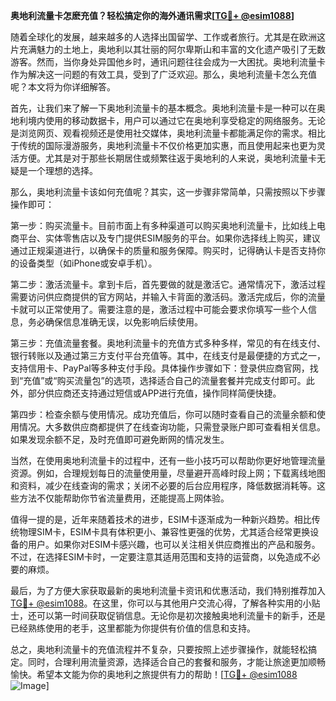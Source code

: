 **奥地利流量卡怎麽充值？轻松搞定你的海外通讯需求[[TG💪+ @esim1088](https://t.me/s/esim1088)]**

随着全球化的发展，越来越多的人选择出国留学、工作或者旅行。尤其是在欧洲这片充满魅力的土地上，奥地利以其壮丽的阿尔卑斯山和丰富的文化遗产吸引了无数游客。然而，当你身处异国他乡时，通讯问题往往会成为一大困扰。奥地利流量卡作为解决这一问题的有效工具，受到了广泛欢迎。那么，奥地利流量卡怎么充值呢？本文将为你详细解答。

首先，让我们来了解一下奥地利流量卡的基本概念。奥地利流量卡是一种可以在奥地利境内使用的移动数据卡，用户可以通过它在奥地利享受稳定的网络服务。无论是浏览网页、观看视频还是使用社交媒体，奥地利流量卡都能满足你的需求。相比于传统的国际漫游服务，奥地利流量卡不仅价格更加实惠，而且使用起来也更为灵活方便。尤其是对于那些长期居住或频繁往返于奥地利的人来说，奥地利流量卡无疑是一个理想的选择。

那么，奥地利流量卡该如何充值呢？其实，这一步骤非常简单，只需按照以下步骤操作即可：

第一步：购买流量卡。目前市面上有多种渠道可以购买奥地利流量卡，比如线上电商平台、实体零售店以及专门提供ESIM服务的平台。如果你选择线上购买，建议通过正规渠道进行，以确保卡的质量和服务保障。购买时，记得确认卡是否支持你的设备类型（如iPhone或安卓手机）。

第二步：激活流量卡。拿到卡后，首先要做的就是激活它。通常情况下，激活过程需要访问供应商提供的官方网站，并输入卡背面的激活码。激活完成后，你的流量卡就可以正常使用了。需要注意的是，激活过程中可能会要求你填写一些个人信息，务必确保信息准确无误，以免影响后续使用。

第三步：充值流量套餐。奥地利流量卡的充值方式多种多样，常见的有在线支付、银行转账以及通过第三方支付平台充值等。其中，在线支付是最便捷的方式之一，支持信用卡、PayPal等多种支付手段。具体操作步骤如下：登录供应商官网，找到“充值”或“购买流量包”的选项，选择适合自己的流量套餐并完成支付即可。此外，部分供应商还支持通过短信或APP进行充值，操作同样简便快捷。

第四步：检查余额与使用情况。成功充值后，你可以随时查看自己的流量余额和使用情况。大多数供应商都提供了在线查询功能，只需登录账户即可查看相关信息。如果发现余额不足，及时充值即可避免断网的情况发生。

当然，在使用奥地利流量卡的过程中，还有一些小技巧可以帮助你更好地管理流量资源。例如，合理规划每日的流量使用量，尽量避开高峰时段上网；下载离线地图和资料，减少在线查询的需求；关闭不必要的后台应用程序，降低数据消耗等。这些方法不仅能帮助你节省流量费用，还能提高上网体验。

值得一提的是，近年来随着技术的进步，ESIM卡逐渐成为一种新兴趋势。相比传统物理SIM卡，ESIM卡具有体积更小、兼容性更强的优势，尤其适合经常更换设备的用户。如果你对ESIM卡感兴趣，也可以关注相关供应商推出的产品和服务。不过，在选择ESIM卡时，一定要注意其适用范围和支持的运营商，以免造成不必要的麻烦。

最后，为了方便大家获取最新的奥地利流量卡资讯和优惠活动，我们特别推荐加入[TG💪+ @esim1088](https://t.me/s/esim1088)。在这里，你可以与其他用户交流心得，了解各种实用的小贴士，还可以第一时间获取促销信息。无论你是初次接触奥地利流量卡的新手，还是已经熟练使用的老手，这里都能为你提供有价值的信息和支持。

总之，奥地利流量卡的充值流程并不复杂，只要按照上述步骤操作，就能轻松搞定。同时，合理利用流量资源，选择适合自己的套餐和服务，才能让旅途更加顺畅愉快。希望本文能为你的奥地利之旅提供有力的帮助！[[TG💪+ @esim1088](https://t.me/s/esim1088) ![Image](https://i.postimg.cc/4NQfJmqS/Snipaste-2025-05-13-00-14-12.png)]